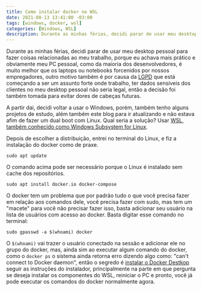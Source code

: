 ```yaml
---
title: Como instalar docker no WSL
date: 2021-08-13 13:41:00 -03:00
tags: [windows, docker, wsl]
categories: [Windows, WSL]
description: Durante as minhas férias, decidi parar de usar meu desktop pessoal para fazer coisas relacionadas ao meu trabalho
---
```


Durante as minhas férias, decidi parar de usar meu desktop pessoal para fazer coisas relacionadas ao meu trabalho, porque eu achava mais prático e obviamente meu PC pessoal, como da maioria dos desenvolvedores, é muito melhor que os laptops ou notebooks forcenidos por nossos empregadores, outro motivo também é por causa da [LGPD](http://www.planalto.gov.br/ccivil_03/_ato2015-2018/2018/Lei/L13709.htm) que está começando a ser um assunto forte onde trabalho, ter dados sensíveis dos clientes no meu desktop pessoal não seria legal, então a decisão foi também tomada para evitar dores de cabeças futuras.

A partir dai, decidi voltar a usar o Windows, porém, também tenho alguns projetos de estudo, além também este blog para ir atualizando e não estava afim de fazer um dual boot com Linux. Qual seria a solução? Usar [WSL, também conhecido como Windows Subsystem for Linux](https://docs.microsoft.com/en-us/windows/wsl/).

Depois de escolher a distribuição, entrei no terminal do Linux, e fiz a instalação do docker como de praxe.

```shell
sudo apt update
```

O comando acima pode ser necessário porque o Linux é instalado sem cache dos repositórios.

```shell
sudo apt install docker.io docker-compose
```

O docker tem um problema que por padrão tudo o que você precisa fazer em relação aos comandos dele, você precisa fazer com sudo, mas tem um "macete" para você não precisar fazer isso, basta adicionar seu usuário na lista de usuários com acesso ao docker. Basta digitar esse comando no terminal:

```shell
sudo gpasswd -a $(whoami) docker
```

O `$(whoami)` vai trazer o usuário conectado na sessão e adicionar ele no grupo do docker, mas, ainda sim ao executar algum comando do docker, como o `docker ps` o sistema ainda retorna erro dizendo algo como: "can't connect to Docker daemon", então o segredo é [instalar o Docker Destkop](https://www.docker.com/products/docker-desktop) seguir as instruções do instalador, principalmente na parte em que pergunta se deseja instalar os componentes do WSL, reiniciar o PC e pronto, você já pode executar os comandos do docker normalmente agora.